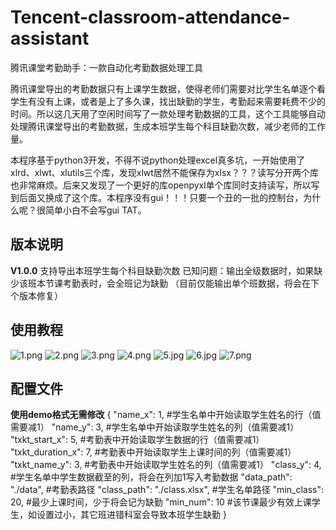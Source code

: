 # Tencent-classroom-attendance-assistant
 腾讯课堂考勤助手：一款自动化考勤数据处理工具
 
腾讯课堂导出的考勤数据只有上课学生数据，使得老师们需要对比学生名单逐个看学生有没有上课，或者是上了多久课，找出缺勤的学生，考勤起来需要耗费不少的时间。所以这几天用了空闲时间写了一款处理考勤数据的工具，这个工具能够自动处理腾讯课堂导出的考勤数据，生成本班学生每个科目缺勤次数，减少老师的工作量。

本程序基于python3开发，不得不说python处理excel真多坑，一开始使用了xlrd、xlwt、xlutils三个库，发现xlwt居然不能保存为xlsx？？？读写分开两个库也非常麻烦。后来又发现了一个更好的库openpyxl单个库同时支持读写，所以写到后面又换成了这个库。本程序没有gui！！！只要一个丑的一批的控制台，为什么呢？很简单小白不会写gui TAT。

版本说明
----
**V1.0.0**
支持导出本班学生每个科目缺勤次数
已知问题：输出全级数据时，如果缺少该班本节课考勤表时，会全班记为缺勤
（目前仅能输出单个班数据，将会在下个版本修复）

使用教程
----
![1.png][2]
![2.png][3]
![3.png][4]
![4.png][5]
![5.jpg][6]
![6.jpg][7]
![7.png][8]

配置文件
----
**使用demo格式无需修改**
    {
        "name_x": 1, #学生名单中开始读取学生姓名的行（值需要减1）
        "name_y": 3, #学生名单中开始读取学生姓名的列（值需要减1）
        "txkt_start_x": 5, #考勤表中开始读取学生数据的行（值需要减1）
        "txkt_duration_x": 7, #考勤表中开始读取学生上课时间的列（值需要减1）
        "txkt_name_y": 3, #考勤表中开始读取学生姓名的列（值需要减1）
        "class_y": 4, #学生名单中学生数据截至的列，将会在列加1写入考勤数据
        "data_path": "./data", #考勤表路径
        "class_path": "./class.xlsx", #学生名单路径
        "min_class": 20, #最少上课时间，少于将会记为缺勤
        "min_num": 10 #该节课最少有效上课学生，如设置过小，其它班进错科室会导致本班学生缺勤
    }

  [2]: https://search.pstatic.net/common?type=origin&src=https://www.mrchung.cn/usr/uploads/2020/04/168203530.png
  [3]: https://search.pstatic.net/common?type=origin&src=https://www.mrchung.cn/usr/uploads/2020/04/2639246968.png
  [4]: https://search.pstatic.net/common?type=origin&src=https://www.mrchung.cn/usr/uploads/2020/04/2698438211.png
  [5]: https://search.pstatic.net/common?type=origin&src=https://www.mrchung.cn/usr/uploads/2020/04/4291132881.png
  [6]: https://search.pstatic.net/common?type=origin&src=https://www.mrchung.cn/usr/uploads/2020/04/126812428.jpg
  [7]: https://search.pstatic.net/common?type=origin&src=https://www.mrchung.cn/usr/uploads/2020/04/2036134815.jpg
  [8]: https://search.pstatic.net/common?type=origin&src=https://www.mrchung.cn/usr/uploads/2020/04/745169198.png
